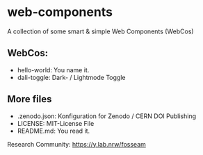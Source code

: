 # web-components
A collection of some smart &amp; simple Web Components (WebCos)   

## WebCos:
- hello-world: You name it.
- dali-toggle: Dark- / Lightmode Toggle

## More files
- .zenodo.json: Konfiguration for Zenodo / CERN DOI Publishing
- LICENSE: MIT-License File
- README.md: You read it.





Research Community: https://y.lab.nrw/fosseam
